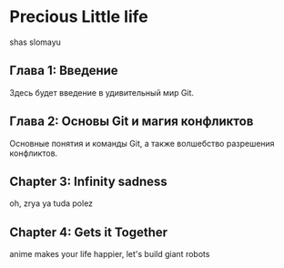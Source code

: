 # Precious Little life
shas slomayu


## Глава 1: Введение
Здесь будет введение в удивительный мир Git.

## Глава 2: Основы Git и магия конфликтов
Основные понятия и команды Git, а также волшебство разрешения конфликтов.


## Chapter 3: Infinity sadness
oh, zrya ya tuda polez 

## Chapter 4: Gets it Together
anime makes your life happier, let's build giant robots


